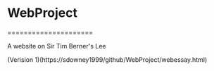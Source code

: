 # WebProject
=====================

A website on Sir Tim Berner's Lee

(Verision 1)(https://sdowney1999/github/WebProject/webessay.html)
